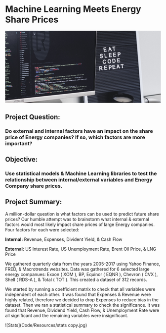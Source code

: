 # Machine Learning Meets Energy Share Prices
![Stock Market Image](Code/Resources/luis-rocha-3UyoEEZBUhQ-unsplash.jpg)


## Project Question:
### Do external and internal factors have an impact on the share price of Energy companies? If so, which factors are more important?

## Objective:
### Use statistical models & Machine Learning libraries to test the relationship between internal/external variables and Energy Company share prices.

## Project Summary:
A million-dollar question is what factors can be used to predict future share prices? Our humble attempt was to brainstorm what internal & external factors would most likely impact share prices of large Energy companies. Four factors for each were selected:

**Internal:** Revenue, Expenses, Divident Yield, & Cash Flow

**External:** US Interest Rate, US Unemployment Rate, Brent Oil Price, & LNG Price

We gathered quarterly data from the years 2005-2017 using Yahoo Finance, FRED, & Macrotrends websites. Data was gathered for 6 selected large energy companues: Exxon ( XOM ), BP, Equinor ( EQNR ), Chevron ( CVX ), Shell ( RDS-A ), & Total ( TOT ). This created a dataset of 312 records. 

We started by running a coefficient matrix to check that all variables were independent of each other. It was found that Expenses & Revenue were highly related, therefore we decided to drop Expenses to reduce bias in the dataset. Then we ran a statistical summary to check the significance. It was found that Revenue, Dividend Yield, Cash Flow, & Unemployment Rate were all significant and the remaining variables were insignificant. 

![Stats](Code/Resources/stats copy.jpg)

